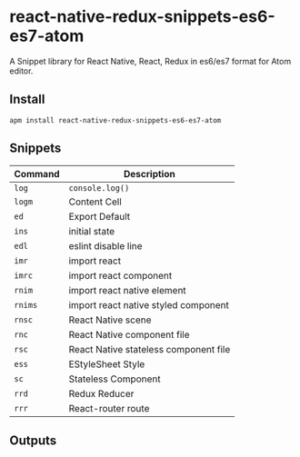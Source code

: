 # react-native-redux-snippets-es6-es7-atom

A Snippet library for React Native, React, Redux in es6/es7 format for Atom editor.

## Install
`apm install react-native-redux-snippets-es6-es7-atom`

## Snippets
| Command       | Description                            |
| ------------- | ---------------------------------------|
| `log`         | `console.log()`                        |
| `logm`        | Content Cell                           |
| `ed`          | Export Default                         |
| `ins`         | initial state                          |
| `edl`         | eslint disable line                    |
| `imr`         | import react                           |
| `imrc`        | import react component                 |
| `rnim`        | import react native element            |
| `rnims`       | import react native styled component   |
| `rnsc`        | React Native scene                     |
| `rnc`         | React Native component file            |
| `rsc`         | React Native stateless component file  |
| `ess`         | EStyleSheet Style                      |
| `sc`          | Stateless Component                    |
| `rrd`         | Redux Reducer                          |
| `rrr`         | React-router route                     |


## Outputs
